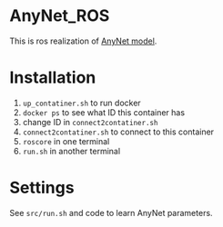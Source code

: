 # AnyNet_ROS
This is ros realization of [AnyNet model](https://github.com/mileyan/AnyNet).

# Installation 
1. `up_contatiner.sh` to run docker
2. `docker ps` to see what ID this container has
3. change ID in `connect2contatiner.sh`
4. `connect2contatiner.sh` to connect to this container
5. `roscore` in one terminal
6. `run.sh` in another terminal

# Settings
See `src/run.sh` and code to learn AnyNet parameters.
